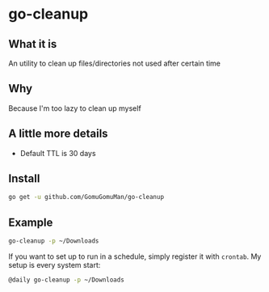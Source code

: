 # go-cleanup

## What it is
An utility to clean up files/directories not used after certain time

## Why
Because I'm too lazy to clean up myself

## A little more details
* Default TTL is 30 days

## Install
```bash
go get -u github.com/GomuGomuMan/go-cleanup
```

## Example
```bash
go-cleanup -p ~/Downloads
```

If you want to set up to run in a schedule, simply register it with `crontab`.
My setup is every system start:
```bash
@daily go-cleanup -p ~/Downloads
```